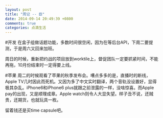 ```yaml
---
layout: post
title: "周记 -- 臣"
date: 2014-09-14 20:49:39 +0800
comments: true
categories: 点滴生活
---
```


#开发
在盒子组做话题功能，多数时间很空闲，因为在等后台API，下周二要提测，于是周六又回来加班。

周日的时候，重新把约战的项目放到worktile上，督促团队一定要抓紧时间，不能再拖，10月份结束时一定得要上线。

#苹果
周二的时候观看了苹果的秋季发布会。嘈点多多的是，直播时的断线，Apple TV几时因此而死机。又因为多了中文实时翻译，两个音轨没设置好，显得极其杂乱。iPhone6和iPhone6 plus就跟之前泄露的一样，没啥惊喜。而Apple pay的出现，又是顺理成章。Apple watch则令人大显失望。样子丑不说，还贼贵，还期货，也就玩具一枚。

留着钱还是买time capsule吧。

